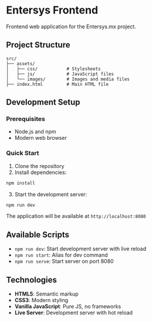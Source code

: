 # Entersys Frontend

Frontend web application for the Entersys.mx project.

## Project Structure

```
src/
├── assets/
│   ├── css/           # Stylesheets
│   ├── js/            # JavaScript files
│   └── images/        # Images and media files
├── index.html         # Main HTML file
```

## Development Setup

### Prerequisites
- Node.js and npm
- Modern web browser

### Quick Start

1. Clone the repository
2. Install dependencies:
```bash
npm install
```

3. Start the development server:
```bash
npm run dev
```

The application will be available at `http://localhost:8080`

## Available Scripts

- `npm run dev`: Start development server with live reload
- `npm run start`: Alias for dev command  
- `npm run serve`: Start server on port 8080

## Technologies

- **HTML5**: Semantic markup
- **CSS3**: Modern styling
- **Vanilla JavaScript**: Pure JS, no frameworks
- **Live Server**: Development server with hot reload